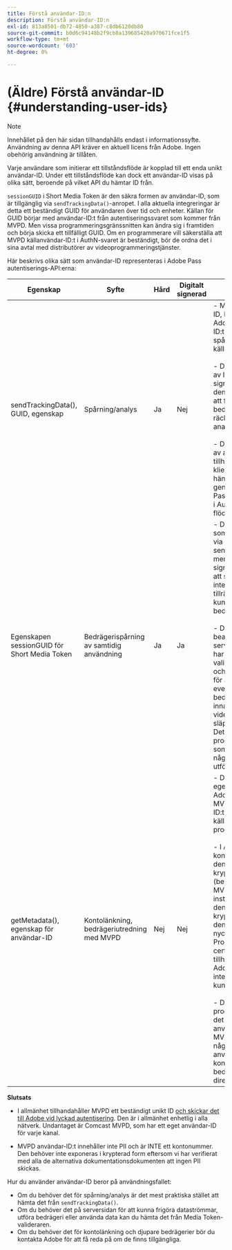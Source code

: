 ```yaml
---
title: Förstå användar-ID:n
description: Förstå användar-ID:n
exl-id: 813a8501-db72-4850-a387-c8db6120db80
source-git-commit: b0d6c94148b2f9cb8a139685420a970671fce1f5
workflow-type: tm+mt
source-wordcount: '603'
ht-degree: 0%

---
```


# (Äldre) Förstå användar-ID {#understanding-user-ids}

>[!NOTE]
>
>Innehållet på den här sidan tillhandahålls endast i informationssyfte. Användning av denna API kräver en aktuell licens från Adobe. Ingen obehörig användning är tillåten.

Varje användare som initierar ett tillståndsflöde är kopplad till ett enda unikt användar-ID. Under ett tillståndsflöde kan dock ett användar-ID visas på olika sätt, beroende på vilket API du hämtar ID från.

`sessionGUID` i Short Media Token är den säkra formen av användar-ID, som är tillgänglig via `sendTrackingData()`-anropet. I alla aktuella integreringar är detta ett beständigt GUID för användaren över tid och enheter. Källan för GUID börjar med användar-ID:t från autentiseringssvaret som kommer från MVPD. Men vissa programmeringsgränssnitten kan ändra sig i framtiden och börja skicka ett tillfälligt GUID. Om en programmerare vill säkerställa att MVPD källanvändar-ID:t i AuthN-svaret är beständigt, bör de ordna det i sina avtal med distributörer av videoprogrammeringstjänster.

Här beskrivs olika sätt som användar-ID representeras i Adobe Pass autentiserings-API:erna:

| Egenskap | Syfte | Hård | Digitalt signerad | Beskrivning |
| --- | --- | --- | --- | --- |
| sendTrackingData(), GUID, egenskap | Spårning/analys | Ja | Nej | - MVPD användar-ID, hashas av Adobe. Användar-ID:t går inte att spåra tillbaka till källan till MVPD. </br> </br> - Den här formen av ID:t har inte signerats digitalt, så den är inte säker för att förhindra bedrägeri. Men det räcker bra för analyser.  </br> </br> - Den här formen av användar-ID tillhandahålls på klientsidan för alla händelser som genereras av Adobe Pass Authentication i AuthN/AuthZ-flödet. |
| Egenskapen sessionGUID för Short Media Token | Bedrägerispårning av samtidig användning | Ja | Ja | - Detta är samma som användar-ID:t via sendTrackingData(), men det här signeras digitalt för att skydda dess integritet och är tillräckligt bra för att kunna användas för bedrägerispårning. </br> </br> - Den är avsedd att bearbetas på serversidan när du har använt vårt valideringsbibliotek och kan analyseras för att upptäcka eventuella bedrägerimönster innan videoströmmen släpps till klienten.  Det är programmeraren som bestämmer om något av detta ska utföras. |
| getMetadata(), egenskap för användar-ID | Kontolänkning, bedrägeriutredning med MVPD | Nej | Nej | - Den här egenskapen gör att Adobe kan visa MVPD användar-ID:t för den faktiska källan för programmeraren. </br> </br> - I Adobe-konfigurationen kan den anges som krypterad eller inte (beroende på MVPD-inställningen). Om den är krypterad krypteras den med den offentliga nyckeln från Programmerarens certifikat som tillhandahålls Adobe, så att den inte visas tydligt för kunden. </br> </br> - Detta ger programmeraren det faktiska användar-ID:t från MVPD, så det är något som kan användas för kontolänkning eller bedrägeriutredning direkt med MVPD. |


**Slutsats**

* I allmänhet tillhandahåller MVPD ett beständigt unikt ID <u> och skickar det till Adobe vid lyckad autentisering</u>. Den är i allmänhet enhetlig i alla nätverk. Undantaget är Comcast MVPD, som har ett eget användar-ID för varje kanal.

* MVPD användar-ID:t innehåller inte PII och är INTE ett kontonummer. Den behöver inte exponeras i krypterad form eftersom vi har verifierat med alla de alternativa dokumentationsdokumenten att ingen PII skickas.

Hur du använder användar-ID beror på användningsfallet:

* Om du behöver det för spårning/analys är det mest praktiska stället att hämta det från `sendTrackingData()`.
* Om du behöver det på serversidan för att kunna frigöra dataströmmar, utföra bedrägeri eller använda data kan du hämta det från Media Token-valideraren.
* Om du behöver det för kontolänkning och djupare bedrägerier bör du kontakta Adobe för att få reda på om de finns tillgängliga.
